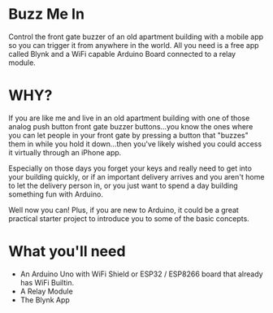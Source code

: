 # Buzz Me In
Control the front gate buzzer of an old apartment building with a mobile app so you can trigger it from anywhere in the world. All you need is a free app called Blynk and a WiFi capable Arduino Board connected to a relay module.

# WHY?
If you are like me and live in an old apartment building with one of those analog push button front gate buzzer buttons...you know the ones where you can let people in your front gate by pressing a button that "buzzes" them in while you hold it down...then you've likely wished you could access it virtually through an iPhone app.

Especially on those days you forget your keys and really need to get into your building quickly, or if an important delivery arrives and you aren't home to let the delivery person in, or you just want to spend a day building something fun with Arduino.

Well now you can! Plus, if you are new to Arduino, it could be a great practical starter project to introduce you to some of the basic concepts.

# What you'll need
* An Arduino Uno with WiFi Shield or ESP32 / ESP8266 board that already has WiFi Builtin.
* A Relay Module
* The Blynk App
